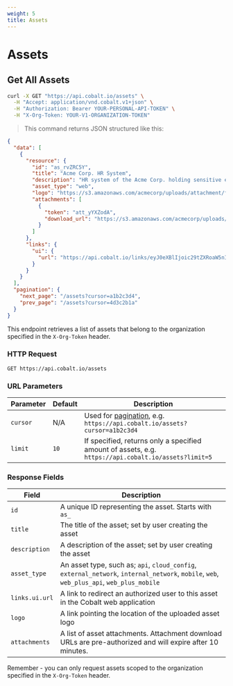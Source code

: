 ```yaml
---
weight: 5
title: Assets
---
```


# Assets

## Get All Assets

```sh
curl -X GET "https://api.cobalt.io/assets" \
  -H "Accept: application/vnd.cobalt.v1+json" \
  -H "Authorization: Bearer YOUR-PERSONAL-API-TOKEN" \
  -H "X-Org-Token: YOUR-V1-ORGANIZATION-TOKEN"
```

> This command returns JSON structured like this:

```json
{
  "data": [
    {
      "resource": {
        "id": "as_rvZRC5Y",
        "title": "Acme Corp. HR System",
        "description": "HR system of the Acme Corp. holding sensitive employee data",
        "asset_type": "web",
        "logo": "https://s3.amazonaws.com/acmecorp/uploads/attachment/file/12345/cat.jpeg?something=1",
        "attachments": [
          {
            "token": "att_yYXZodA",
            "download_url": "https://s3.amazonaws.com/acmecorp/uploads/attachment/file/12345/rainbow.jpeg?something=1"
          }
        ]
      },
      "links": {
        "ui": {
          "url": "https://api.cobalt.io/links/eyJ0eXBlIjoic29tZXRoaW5nIiwib3JnU2x1ZyI6ImNvYmFsdCIsInBlbnRlc3RUYWciOiJz="
        }
      }
    }
  ],
  "pagination": {
    "next_page": "/assets?cursor=a1b2c3d4",
    "prev_page": "/assets?cursor=4d3c2b1a"
  }
}
```

This endpoint retrieves a list of assets that belong to the organization specified in the `X-Org-Token` header.

### HTTP Request

`GET https://api.cobalt.io/assets`

### URL Parameters

| Parameter | Default | Description                                                                                          |
|-----------|---------|------------------------------------------------------------------------------------------------------|
| `cursor`  | N/A     | Used for [pagination](./#pagination), e.g. `https://api.cobalt.io/assets?cursor=a1b2c3d4`            |
| `limit`   | `10`    | If specified, returns only a specified amount of assets, e.g. `https://api.cobalt.io/assets?limit=5` |

### Response Fields

| Field          | Description                                                                                                                               |
|----------------|-------------------------------------------------------------------------------------------------------------------------------------------|
| `id`           | A unique ID representing the asset. Starts with `as_`                                                                                     |
| `title`        | The title of the asset; set by user creating the asset                                                                                    |
| `description`  | A description of the asset; set by user creating the asset                                                                                |
| `asset_type`   | An asset type, such as; `api`, `cloud_config`, `external_network`, `internal_network`, `mobile`, `web`, `web_plus_api`, `web_plus_mobile` |
| `links.ui.url` | A link to redirect an authorized user to this asset in the Cobalt web application                                                         |
| `logo`         | A link pointing the location of the uploaded asset logo                                                                                   |
| `attachments`  | A list of asset attachments. Attachment download URLs are pre-authorized and will expire after 10 minutes.                                |

<aside class="notice">
Remember - you can only request assets scoped to the organization specified in the <code>X-Org-Token</code> header.
</aside>
